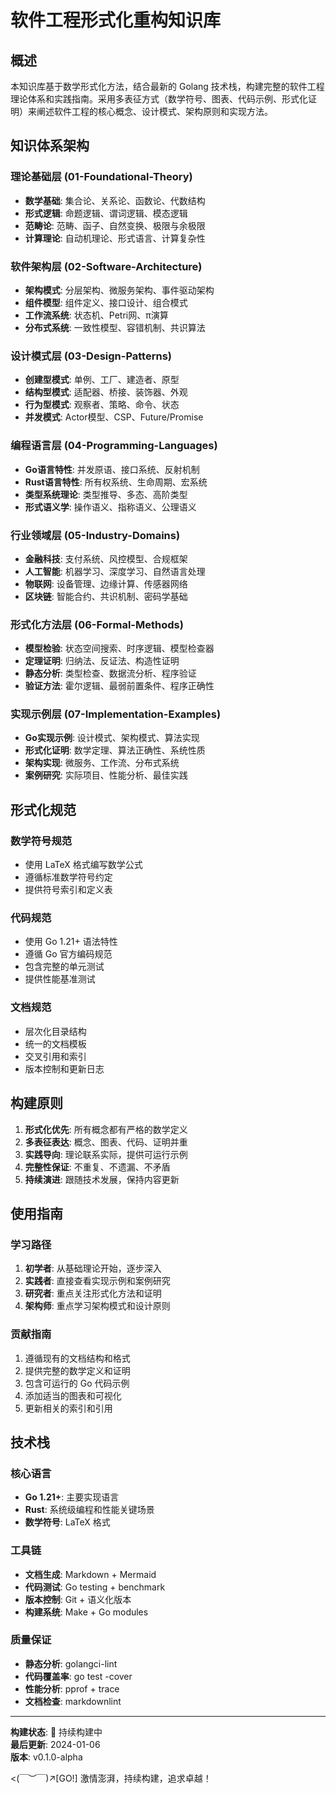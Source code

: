 # 软件工程形式化重构知识库

## 概述

本知识库基于数学形式化方法，结合最新的 Golang 技术栈，构建完整的软件工程理论体系和实践指南。采用多表征方式（数学符号、图表、代码示例、形式化证明）来阐述软件工程的核心概念、设计模式、架构原则和实现方法。

## 知识体系架构

### 理论基础层 (01-Foundational-Theory)

- **数学基础**: 集合论、关系论、函数论、代数结构
- **形式逻辑**: 命题逻辑、谓词逻辑、模态逻辑
- **范畴论**: 范畴、函子、自然变换、极限与余极限
- **计算理论**: 自动机理论、形式语言、计算复杂性

### 软件架构层 (02-Software-Architecture)

- **架构模式**: 分层架构、微服务架构、事件驱动架构
- **组件模型**: 组件定义、接口设计、组合模式
- **工作流系统**: 状态机、Petri网、π演算
- **分布式系统**: 一致性模型、容错机制、共识算法

### 设计模式层 (03-Design-Patterns)

- **创建型模式**: 单例、工厂、建造者、原型
- **结构型模式**: 适配器、桥接、装饰器、外观
- **行为型模式**: 观察者、策略、命令、状态
- **并发模式**: Actor模型、CSP、Future/Promise

### 编程语言层 (04-Programming-Languages)

- **Go语言特性**: 并发原语、接口系统、反射机制
- **Rust语言特性**: 所有权系统、生命周期、宏系统
- **类型系统理论**: 类型推导、多态、高阶类型
- **形式语义学**: 操作语义、指称语义、公理语义

### 行业领域层 (05-Industry-Domains)

- **金融科技**: 支付系统、风控模型、合规框架
- **人工智能**: 机器学习、深度学习、自然语言处理
- **物联网**: 设备管理、边缘计算、传感器网络
- **区块链**: 智能合约、共识机制、密码学基础

### 形式化方法层 (06-Formal-Methods)

- **模型检验**: 状态空间搜索、时序逻辑、模型检查器
- **定理证明**: 归纳法、反证法、构造性证明
- **静态分析**: 类型检查、数据流分析、程序验证
- **验证方法**: 霍尔逻辑、最弱前置条件、程序正确性

### 实现示例层 (07-Implementation-Examples)

- **Go实现示例**: 设计模式、架构模式、算法实现
- **形式化证明**: 数学定理、算法正确性、系统性质
- **架构实现**: 微服务、工作流、分布式系统
- **案例研究**: 实际项目、性能分析、最佳实践

## 形式化规范

### 数学符号规范

- 使用 LaTeX 格式编写数学公式
- 遵循标准数学符号约定
- 提供符号索引和定义表

### 代码规范

- 使用 Go 1.21+ 语法特性
- 遵循 Go 官方编码规范
- 包含完整的单元测试
- 提供性能基准测试

### 文档规范

- 层次化目录结构
- 统一的文档模板
- 交叉引用和索引
- 版本控制和更新日志

## 构建原则

1. **形式化优先**: 所有概念都有严格的数学定义
2. **多表征表达**: 概念、图表、代码、证明并重
3. **实践导向**: 理论联系实际，提供可运行示例
4. **完整性保证**: 不重复、不遗漏、不矛盾
5. **持续演进**: 跟随技术发展，保持内容更新

## 使用指南

### 学习路径

1. **初学者**: 从基础理论开始，逐步深入
2. **实践者**: 直接查看实现示例和案例研究
3. **研究者**: 重点关注形式化方法和证明
4. **架构师**: 重点学习架构模式和设计原则

### 贡献指南

1. 遵循现有的文档结构和格式
2. 提供完整的数学定义和证明
3. 包含可运行的 Go 代码示例
4. 添加适当的图表和可视化
5. 更新相关的索引和引用

## 技术栈

### 核心语言

- **Go 1.21+**: 主要实现语言
- **Rust**: 系统级编程和性能关键场景
- **数学符号**: LaTeX 格式

### 工具链

- **文档生成**: Markdown + Mermaid
- **代码测试**: Go testing + benchmark
- **版本控制**: Git + 语义化版本
- **构建系统**: Make + Go modules

### 质量保证

- **静态分析**: golangci-lint
- **代码覆盖率**: go test -cover
- **性能分析**: pprof + trace
- **文档检查**: markdownlint

---

**构建状态**: 🔄 持续构建中  
**最后更新**: 2024-01-06  
**版本**: v0.1.0-alpha  

<(￣︶￣)↗[GO!] 激情澎湃，持续构建，追求卓越！
